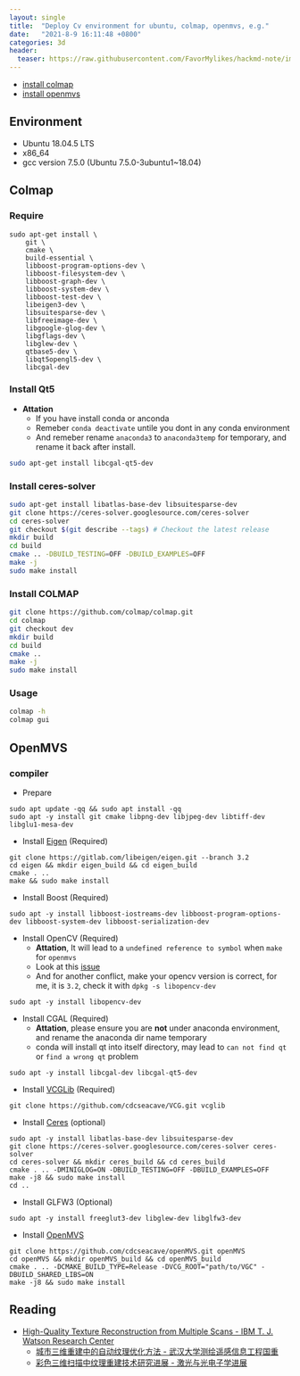 ```yaml
---
layout: single
title:  "Deploy Cv environment for ubuntu, colmap, openmvs, e.g."
date:   "2021-8-9 16:11:48 +0800"
categories: 3d
header:
  teaser: https://raw.githubusercontent.com/FavorMylikes/hackmd-note/img/img20210810003311.png
---
```


- [install colmap](https://colmap.github.io/install.html)
- [install openmvs]()

## Environment

- Ubuntu 18.04.5 LTS
- x86_64
- gcc version 7.5.0 (Ubuntu 7.5.0-3ubuntu1~18.04)

## Colmap

### Require

```shell
sudo apt-get install \
    git \
    cmake \
    build-essential \
    libboost-program-options-dev \
    libboost-filesystem-dev \
    libboost-graph-dev \
    libboost-system-dev \
    libboost-test-dev \
    libeigen3-dev \
    libsuitesparse-dev \
    libfreeimage-dev \
    libgoogle-glog-dev \
    libgflags-dev \
    libglew-dev \
    qtbase5-dev \
    libqt5opengl5-dev \
    libcgal-dev
```

### Install Qt5

- **Attation**
  - If you have install conda or anconda
  - Remeber `conda deactivate` untile you dont in any conda environment
  - And remeber rename `anaconda3` to `anaconda3temp` for temporary, and rename it back after install.

```bash
sudo apt-get install libcgal-qt5-dev
```

### Install ceres-solver

```bash
sudo apt-get install libatlas-base-dev libsuitesparse-dev
git clone https://ceres-solver.googlesource.com/ceres-solver
cd ceres-solver
git checkout $(git describe --tags) # Checkout the latest release
mkdir build
cd build
cmake .. -DBUILD_TESTING=OFF -DBUILD_EXAMPLES=OFF
make -j
sudo make install
```

### Install COLMAP

```bash
git clone https://github.com/colmap/colmap.git
cd colmap
git checkout dev
mkdir build
cd build
cmake ..
make -j
sudo make install
```

### Usage

```bash
colmap -h
colmap gui
```

## OpenMVS

### compiler

- Prepare

```console
sudo apt update -qq && sudo apt install -qq
sudo apt -y install git cmake libpng-dev libjpeg-dev libtiff-dev libglu1-mesa-dev
```

- Install [Eigen](https://gitlab.com/libeigen/eigen.git) (Required)

```console
git clone https://gitlab.com/libeigen/eigen.git --branch 3.2
cd eigen && mkdir eigen_build && cd eigen_build
cmake . ..
make && sudo make install
```

- Install Boost (Required)

```console
sudo apt -y install libboost-iostreams-dev libboost-program-options-dev libboost-system-dev libboost-serialization-dev
```

- Install OpenCV (Required)
  - **Attation**, It will lead to a `undefined reference to symbol` when `make` for `openmvs`
  - Look at this [issue](https://github.com/cdcseacave/openMVS/issues/364#issuecomment-499842586)
  - And for another conflict, make your opencv version is correct, for me, it is `3.2`, check it with `dpkg -s libopencv-dev`

```console
sudo apt -y install libopencv-dev
```

- Install CGAL (Required)
  - **Attation**, please ensure you are **not** under anaconda environment, and rename the anaconda dir name temporary
  - conda will install qt into itself directory, may lead to `can not find qt` or `find a wrong qt` problem

```console
sudo apt -y install libcgal-dev libcgal-qt5-dev
```

- Install [VCGLib](https://github.com/cdcseacave/VCG.git) (Required)

```console
git clone https://github.com/cdcseacave/VCG.git vcglib
```

- Install [Ceres](https://ceres-solver.googlesource.com/ceres-solver) (optional)

```console
sudo apt -y install libatlas-base-dev libsuitesparse-dev
git clone https://ceres-solver.googlesource.com/ceres-solver ceres-solver
cd ceres-solver && mkdir ceres_build && cd ceres_build
cmake . .. -DMINIGLOG=ON -DBUILD_TESTING=OFF -DBUILD_EXAMPLES=OFF
make -j8 && sudo make install
cd ..
```

- Install GLFW3 (Optional)

```console
sudo apt -y install freeglut3-dev libglew-dev libglfw3-dev
```

- Install [OpenMVS](https://github.com/cdcseacave/openMVS.git)

```console
git clone https://github.com/cdcseacave/openMVS.git openMVS
cd openMVS && mkdir openMVS_build && cd openMVS_build
cmake . .. -DCMAKE_BUILD_TYPE=Release -DVCG_ROOT="path/to/VGC" -DBUILD_SHARED_LIBS=ON
make -j8 && sudo make install
```

## Reading

- [High-Quality Texture Reconstruction from Multiple Scans - IBM T. J. Watson Research Center](http://www.cs.hunter.cuny.edu/~ioannis/3DP_S09/faustobernardini.pdf)
  - [城市三维重建中的自动纹理优化方法 - 武汉大学测绘遥感信息工程国重](http://xb.sinomaps.com/CN/article/downloadArticleFile.do?attachType=PDF&id=6935)
  - [彩色三维扫描中纹理重建技术研究进展 - 激光与光电子学进展](http://www.opticsjournal.net/richHtml/lop/2018/55/11/110004.html)

